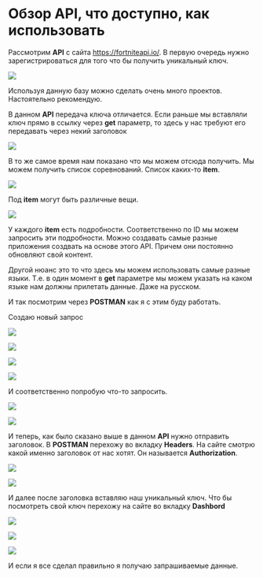 # Обзор API, что доступно, как использовать

Рассмотрим **API** с сайта <https://fortniteapi.io/>. В первую очередь нужно зарегистрироваться для того что бы получить уникальный ключ.

![](img/001.png)

Используя данную базу можно сделать очень много проектов. Настоятельно рекомендую.

В данном **API** передача ключа отличается. Если раньше мы вставляли ключ прямо в ссылку через **get** параметр, то здесь у нас требуют его передавать через некий заголовок

![](img/002.png)

В то же самое время нам показано что мы можем отсюда получить. Мы можем получить список соревнований. Список каких-то **item**.

![](img/003.png)

Под **item** могут быть различные вещи.

![](img/004.png)

У каждого **item** есть подробности. Соответственно по ID мы можем запросить эти подробности. Можно создавать самые разные приложения создвать на основе этого API. Причем они постоянно обновляют свой контент.

Другой нюанс это то что здесь мы можем использовать самые разные языки. Т.е. в один момент в **get** параметре мы можем указать на каком языке нам должны прилетать данные. Даже на русском.

И так посмотрим через **POSTMAN** как я с этим буду работать.

Создаю новый запрос

![](img/005.png)

![](img/006.png)

![](img/007.png)

![](img/008.png)

И соответственно попробую что-то запросить.

![](img/009.png)

![](img/010.png)

И теперь, как было сказано выше в данном **API** нужно отправить заголовок. В **POSTMAN** перехожу во вкладку **Headers**. На сайте смотрю какой именно заголовок от нас хотят. Он называется **Authorization**.

![](img/011.png)

![](img/012.png)

И далее после заголовка вставляю наш уникальный ключ. Что бы посмотреть свой ключ перехожу на сайте во вкладку **Dashbord**

![](img/013.png)

![](img/014.png)

![](img/015.png)

И если я все сделал правильно я получаю запрашиваемые данные.
